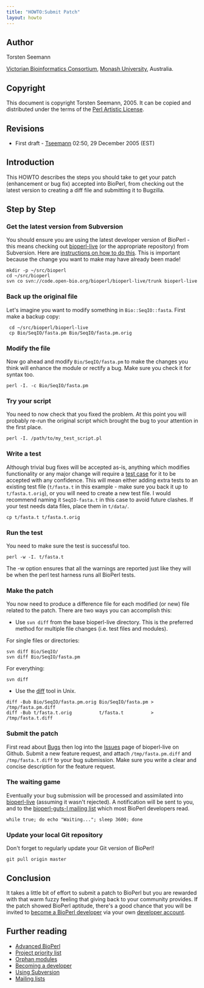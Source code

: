 ```yaml
---
title: "HOWTO:Submit Patch"
layout: howto
---
```


Author
------

Torsten Seemann

[Victorian Bioinformatics Consortium](http://www.vicbioinformatics.com), [Monash University](http://www.monash.edu.au/), Australia.

Copyright
---------

This document is copyright Torsten Seemann, 2005. It can be copied and distributed under the terms of the [Perl Artistic License](http://www.bioperl.org/wiki/Perl_Artistic_License).

Revisions
---------

-   First draft - [Tseemann](http://www.bioperl.org/wiki/User:Tseemann) 02:50, 29 December 2005 (EST)

Introduction
------------

This HOWTO describes the steps you should take to get your patch (enhancement or bug fix) accepted into BioPerl, from checking out the latest version to creating a diff file and submitting it to Bugzilla.

Step by Step
------------

### Get the latest version from Subversion

You should ensure you are using the latest developer version of BioPerl - this means checking out [bioperl-live](http://www.bioperl.org/wiki/Bioperl-live) (or the appropriate repository) from Subversion. Here are [instructions on how to do this](http://www.bioperl.org/wiki/Using_Subversion#Checking_out_code_from_the_repository_with_a_developer_account). This is important because the change you want to make may have already been made!

```
mkdir -p ~/src/bioperl
cd ~/src/bioperl
svn co svn://code.open-bio.org/bioperl/bioperl-live/trunk bioperl-live
```

### Back up the original file

Let's imagine you want to modify something in `Bio::SeqIO::fasta`. First make a backup copy:

```
 cd ~/src/bioperl/bioperl-live
 cp Bio/SeqIO/fasta.pm Bio/SeqIO/fasta.pm.orig
```

### Modify the file

Now go ahead and modify `Bio/SeqIO/fasta.pm` to make the changes you think will enhance the module or rectify a bug. Make sure you check it for syntax too.

`perl -I. -c Bio/SeqIO/fasta.pm`

### Try your script

You need to now check that you fixed the problem. At this point you will probably re-run the original script which brought the bug to your attention in the first place.

`perl -I. /path/to/my_test_script.pl`

### Write a test

Although trivial bug fixes will be accepted as-is, anything which modifies functionality or any major change will require a [test case](http://en.wikipedia.org/wiki/Test_case) for it to be accepted with any confidence. This will mean either adding extra tests to an existing test file (`t/fasta.t` in this example - make sure you back it up to `t/fasta.t.orig`), or you will need to create a new test file. I would recommend naming it `SeqIO-fasta.t` in this case to avoid future clashes. If your test needs data files, place them in `t/data/`.

`cp t/fasta.t t/fasta.t.orig`

### Run the test

You need to make sure the test is successful too.

`perl -w -I. t/fasta.t`

The -w option ensures that all the warnings are reported just like they will be when the perl test harness runs all BioPerl tests.

### Make the patch

You now need to produce a difference file for each modified (or new) file related to the patch. There are two ways you can accomplish this:

-   Use `svn diff` from the base bioperl-live directory. This is the preferred method for multiple file changes (i.e. test files and modules).

For single files or directories:

```
svn diff Bio/SeqIO/
svn diff Bio/SeqIO/fasta.pm
```

For everything:

`svn diff`

-   Use the [diff](http://en.wikipedia.org/wiki/diff) tool in Unix.

```
diff -Bub Bio/SeqIO/fasta.pm.orig Bio/SeqIO/fasta.pm > /tmp/fasta.pm.diff
diff -Bub t/fasta.t.orig          t/fasta.t          > /tmp/fasta.t.diff
```

### Submit the patch

First read about [Bugs](http://www.bioperl.org/wiki/Bugs) then log into the [Issues](https://github.com/bioperl/bioperl-live/issues) page of bioperl-live on Github. Submit a new feature request, and attach `/tmp/fasta.pm.diff` and `/tmp/fasta.t.diff` to your bug submission. Make sure you write a clear and concise description for the feature request.

### The waiting game

Eventually your bug submission will be processed and assimilated into [bioperl-live](http://www.bioperl.org/wiki/Bioperl-live) (assuming it wasn't rejected). A notification will be sent to you, and to the [bioperl-guts-l mailing list](http://www.bioperl.org/wiki/Mailing_lists) which most BioPerl developers read.

`while true; do echo "Waiting..."; sleep 3600; done`

### Update your local Git repository

Don't forget to regularly update your Git version of BioPerl!

`git pull origin master`

Conclusion
----------

It takes a little bit of effort to submit a patch to BioPerl but you are rewarded with that warm fuzzy feeling that giving back to your community provides. If the patch showed BioPerl aptitude, there's a good chance that you will be invited to [become a BioPerl developer](http://www.bioperl.org/wiki/Becoming_a_developer) via your own [developer account](http://www.bioperl.org/wiki/Using_CVS#Checking_out_code_from_the_repository_with_a_developer_account).

Further reading
---------------

-   [Advanced BioPerl](http://www.bioperl.org/wiki/Advanced_BioPerl)
-   [Project priority list](http://www.bioperl.org/wiki/Project_priority_list)
-   [Orphan modules](http://www.bioperl.org/wiki/Orphan_modules)
-   [Becoming a developer](http://www.bioperl.org/wiki/Becoming_a_developer)
-   [Using Subversion](http://www.bioperl.org/wiki/Using_Subversion)
-   [Mailing lists](http://www.bioperl.org/wiki/Mailing_lists)
